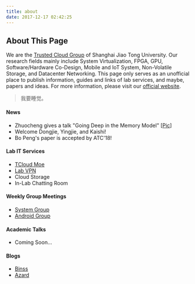 ```yaml
---
title: about
date: 2017-12-17 02:42:25
---
```


## About This Page
We are the [Trusted Cloud Group](http://tcloud.sjtu.edu.cn) of Shanghai Jiao Tong University. Our research fields mainly include System Virtualization, FPGA, GPU, Software/Hardware Co-Design, Mobile and IoT System, Non-Volatile Storage, and Datacenter Networking.
This page only serves as an unofficial place to publish information, guides and links of lab services, and maybe, papers and ideas. For more information, please visit our [official website](http://tcloud.sjtu.edu.cn).

> 我要睡觉。

#### News
* Zhuocheng gives a talk "Going Deep in the Memory Model" \[[Pic](about/index/godzhuo.jpg)\]
* Welcome Dongjie, Yingjie, and Kaishi!
* Bo Peng's paper is accepted by ATC'18!

#### Lab IT Services
* [TCloud Moe](/moe)
* [Lab VPN](/vpn)
* Cloud Storage
* In-Lab Chatting Room

#### Weekly Group Meetings
* [System Group](/system)
* [Android Group](/android)

#### Academic Talks
* Coming Soon...

#### Blogs
* [Binss](http://binss.me/)
* [Azard](http://azard.me/blog/)